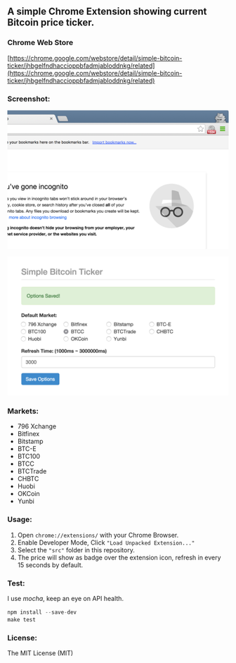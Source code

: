 ## A simple Chrome Extension showing current Bitcoin price ticker.

### Chrome Web Store

[https://chrome.google.com/webstore/detail/simple-bitcoin-ticker/jhbgelfndhaccioppbfadmjabloddnkg/related](https://chrome.google.com/webstore/detail/simple-bitcoin-ticker/jhbgelfndhaccioppbfadmjabloddnkg/related)

### Screenshot:

![Badge Screenshot](screenshots/screenshot-badge.png)

![Option Screenshot](screenshots/screenshot-option.png)

### Markets:
 
- 796 Xchange
- Bitfinex
- Bitstamp
- BTC-E
- BTC100
- BTCC
- BTCTrade
- CHBTC
- Huobi
- OKCoin
- Yunbi

### Usage:

1. Open `chrome://extensions/` with your Chrome Browser.
2. Enable Developer Mode, Click `"Load Unpacked Extension..."`
3. Select the `"src"` folder in this repository.
4. The price will show as badge over the extension icon, refresh in every 15 seconds by default.

### Test:

I use *mocha*, keep an eye on API health.

```js
npm install --save-dev
make test
```

### License:

The MIT License (MIT)
